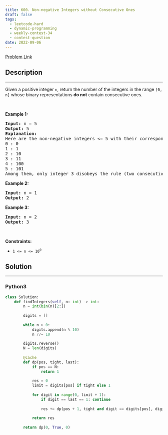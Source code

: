 ```yaml
---
title: 600. Non-negative Integers without Consecutive Ones
draft: false
tags: 
  - leetcode-hard
  - dynamic-programming
  - weekly-contest-34
  - contest-question
date: 2022-09-06
---
```


[Problem Link](https://leetcode.com/problems/non-negative-integers-without-consecutive-ones/)

## Description

---
<p>Given a positive integer <code>n</code>, return the number of the integers in the range <code>[0, n]</code> whose binary representations <strong>do not</strong> contain consecutive ones.</p>

<p>&nbsp;</p>
<p><strong class="example">Example 1:</strong></p>

<pre>
<strong>Input:</strong> n = 5
<strong>Output:</strong> 5
<strong>Explanation:</strong>
Here are the non-negative integers &lt;= 5 with their corresponding binary representations:
0 : 0
1 : 1
2 : 10
3 : 11
4 : 100
5 : 101
Among them, only integer 3 disobeys the rule (two consecutive ones) and the other 5 satisfy the rule. 
</pre>

<p><strong class="example">Example 2:</strong></p>

<pre>
<strong>Input:</strong> n = 1
<strong>Output:</strong> 2
</pre>

<p><strong class="example">Example 3:</strong></p>

<pre>
<strong>Input:</strong> n = 2
<strong>Output:</strong> 3
</pre>

<p>&nbsp;</p>
<p><strong>Constraints:</strong></p>

<ul>
	<li><code>1 &lt;= n &lt;= 10<sup>9</sup></code></li>
</ul>


## Solution

---
### Python3
``` py title='non-negative-integers-without-consecutive-ones'
class Solution:
    def findIntegers(self, n: int) -> int:
        n = int(bin(n)[2:])
        
        digits = []
        
        while n > 0:
            digits.append(n % 10)
            n //= 10
        
        digits.reverse()
        N = len(digits)
        
        @cache
        def dp(pos, tight, last):
            if pos == N:
                return 1
            
            res = 0
            limit = digits[pos] if tight else 1
            
            for digit in range(0, limit + 1):
                if digit == last == 1: continue
                    
                res += dp(pos + 1, tight and digit == digits[pos], digit)
            
            return res
        
        return dp(0, True, 0)
```

